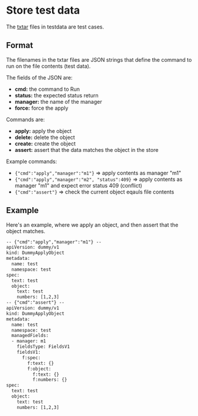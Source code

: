 # Store test data

The [txtar](https://pkg.go.dev/golang.org/x/tools/txtar) files in testdata are test cases.

## Format

The filenames in the txtar files are JSON strings that define the command to run on the file contents (test data).

The fields of the JSON are:

- **cmd:** the command to Run
- **status:** the expected status return
- **manager:** the name of the manager
- **force:** force the apply

Commands are:

- **apply:** apply the object
- **delete:** delete the object
- **create:** create the object
- **assert:** assert that the data matches the object in the store

Example commands:

- `{"cmd":"apply","manager":"m1"}` => apply contents as manager "m1"
- `{"cmd":"apply","manager":"m2", "status":409}` => apply contents as manager "m1" and expect error status 409 (conflict)
- `{"cmd":"assert"}` => check the current object eqauls file contents

## Example

Here's an example, where we apply an object, and then assert that the object matches.

```txt
-- {"cmd":"apply","manager":"m1"} --
apiVersion: dummy/v1
kind: DummyApplyObject
metadata:
  name: test
  namespace: test
spec:
  text: test
  object:
    text: test
    numbers: [1,2,3]
-- {"cmd":"assert"} --
apiVersion: dummy/v1
kind: DummyApplyObject
metadata:
  name: test
  namespace: test
  managedFields:
  - manager: m1
    fieldsType: FieldsV1
    fieldsV1:
      f:spec:
        f:text: {}
        f:object:
          f:text: {}
          f:numbers: {}
spec:
  text: test
  object:
    text: test
    numbers: [1,2,3]
```
